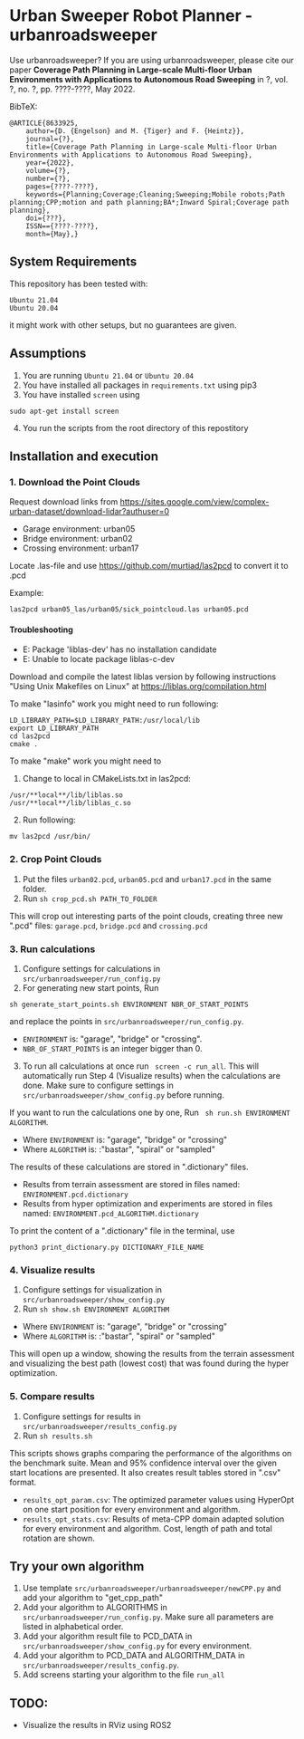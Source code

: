 # Urban Sweeper Robot Planner - urbanroadsweeper
    
Use urbanroadsweeper?
If you are using urbanroadsweeper, please cite our paper **Coverage Path Planning in Large-scale Multi-floor Urban Environments with Applications to Autonomous Road Sweeping** in ?, vol. ?, no. ?, pp. ????-????, May 2022.

BibTeX:
```
@ARTICLE{8633925,
    author={D. {Engelson} and M. {Tiger} and F. {Heintz}},
    journal={?},
    title={Coverage Path Planning in Large-scale Multi-floor Urban Environments with Applications to Autonomous Road Sweeping},
    year={2022},
    volume={?},
    number={?},
    pages={????-????},
    keywords={Planning;Coverage;Cleaning;Sweeping;Mobile robots;Path planning;CPP;motion and path planning;BA*;Inward Spiral;Coverage path planning},
    doi={???},
    ISSN=={????-????},
    month={May},}
```


## System Requirements
This repository has been tested with: 
```
Ubuntu 21.04
Ubuntu 20.04
```
it might work with other setups, but no guarantees are given.

## Assumptions
1. You are running `Ubuntu 21.04` or `Ubuntu 20.04`
2. You have installed all packages in `requirements.txt` using pip3
3. You have installed `screen` using
```
sudo apt-get install screen
```
4. You run the scripts from the root directory of this repostitory

## Installation and execution

### 1. Download the Point Clouds

Request download links from https://sites.google.com/view/complex-urban-dataset/download-lidar?authuser=0

* Garage environment: urban05
* Bridge environment: urban02
* Crossing environment: urban17

Locate .las-file and use https://github.com/murtiad/las2pcd to convert it to .pcd

Example:
```
las2pcd urban05_las/urban05/sick_pointcloud.las urban05.pcd
```

#### Troubleshooting

* E: Package 'liblas-dev' has no installation candidate
* E: Unable to locate package liblas-c-dev

Download and compile the latest liblas version by following instructions "Using Unix Makefiles on Linux" at https://liblas.org/compilation.html

To make "lasinfo" work you might need to run following:
```
LD_LIBRARY_PATH=$LD_LIBRARY_PATH:/usr/local/lib
export LD_LIBRARY_PATH
cd las2pcd
cmake .
```

To make "make" work you might need to 
1. Change to local in CMakeLists.txt in las2pcd:
```
/usr/**local**/lib/liblas.so
/usr/**local**/lib/liblas_c.so
```
2. Run following:
```
mv las2pcd /usr/bin/
```

### 2. Crop Point Clouds
1. Put the files ```urban02.pcd```, ```urban05.pcd``` and ```urban17.pcd``` in the same folder.
2. Run ``` sh crop_pcd.sh PATH_TO_FOLDER ```

This will crop out interesting parts of the point clouds, creating three new ".pcd" files: ```garage.pcd```, ```bridge.pcd``` and ```crossing.pcd```

### 3. Run calculations
1. Configure settings for calculations in ```src/urbanroadsweeper/run_config.py```
2. For generating new start points, Run 
```
sh generate_start_points.sh ENVIRONMENT NBR_OF_START_POINTS
``` 
and replace the points in ```src/urbanroadsweeper/run_config.py```.

* ```ENVIRONMENT``` is: "garage", "bridge" or "crossing".
* ```NBR_OF_START_POINTS``` is an integer bigger than 0.

3. To run all calculations at once run ``` screen -c run_all```. This will automatically run Step 4 (Visualize results) when the calculations are done. Make sure to configure settings in ```src/urbanroadsweeper/show_config.py``` before running.

If you want to run the calculations one by one, Run ``` sh run.sh ENVIRONMENT ALGORITHM```. 
* Where ```ENVIRONMENT``` is: "garage", "bridge" or "crossing"
* Where ```ALGORITHM``` is: :"bastar", "spiral" or "sampled"

The results of these calculations are stored in ".dictionary" files.
* Results from terrain assessment are stored in files named: ```ENVIRONMENT.pcd.dictionary```
* Results from hyper optimization and experiments are stored in files named: ```ENVIRONMENT.pcd_ALGORITHM.dictionary```

To print the content of a ".dictionary" file in the terminal, use
```
python3 print_dictionary.py DICTIONARY_FILE_NAME
```

### 4. Visualize results
1. Configure settings for visualization in ```src/urbanroadsweeper/show_config.py```
2. Run ``` sh show.sh ENVIRONMENT ALGORITHM ```
* Where ```ENVIRONMENT``` is: "garage", "bridge" or "crossing"
* Where ```ALGORITHM``` is: :"bastar", "spiral" or "sampled"

This will open up a window, showing the results from the terrain assessment and visualizing the best path (lowest cost) that was found during the hyper optimization.

### 5. Compare results
1. Configure settings for results in ```src/urbanroadsweeper/results_config.py```
2. Run ``` sh results.sh ```

This scripts shows graphs comparing the performance of the algorithms on the benchmark suite. Mean and 95% confidence interval over the given start locations are presented. It also creates result tables stored in ".csv" format.
* ```results_opt_param.csv```: The optimized parameter values using HyperOpt on one start position for every environment and algorithm.
* ```results_opt_stats.csv```: Results of meta-CPP domain adapted solution for every environment and algorithm. Cost, length of path and total rotation are shown.

## Try your own algorithm
1. Use template ```src/urbanroadsweeper/urbanroadsweeper/newCPP.py``` and add your algorithm to "get_cpp_path"
2. Add your algorithm to ALGORITHMS in ```src/urbanroadsweeper/run_config.py```. Make sure all parameters are listed in alphabetical order.
3. Add your algorithm result file to PCD_DATA in ```src/urbanroadsweeper/show_config.py``` for every environment.
4. Add your algorithm to PCD_DATA and ALGORITHM_DATA in ```src/urbanroadsweeper/results_config.py```.
5. Add screens starting your algorithm to the file ```run_all```

## TODO:
* Visualize the results in RViz using ROS2